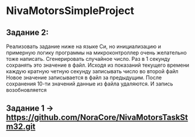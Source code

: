 # NivaMotorsSimpleProject

## Задание 2:
Реализовать задание ниже на языке Си, но инициализацию и примерную логику программы на микроконтроллер очень желательно тоже написать.
Сгенерировать случайное число. Раз в 1 секунду сохранять это значение в файл. Исходя из показаний текущего времени каждую кратную четную секунду записывать число во второй файл
Новое значение записывается в файл за предыдущим. После сохранения 10-ти значений данные из файла удаляются. И запись возобновляется

## Задание 1 -> https://github.com/NoraCore/NivaMotorsTaskStm32.git
